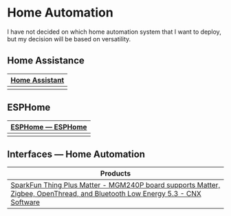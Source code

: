 # Home Automation 

I have not decided on which home automation system that I want to deploy, but my decision will be based on versatility. 

## Home Assistance

| [Home Assistant](https://www.home-assistant.io/ )|
|----|
||

## ESPHome

| [ESPHome — ESPHome](https://esphome.io/index.html ) |
|----|
||

## Interfaces — Home Automation

| Products |
|----|
| [SparkFun Thing Plus Matter - MGM240P board supports Matter, Zigbee, OpenThread, and Bluetooth Low Energy 5.3 - CNX Software](https://www.cnx-software.com/2023/03/03/sparkfun-thing-plus-matter-mgm240p-board-supports-matter-zigbee-openthread-and-bluetooth-low-energy-5-3/ ) |
